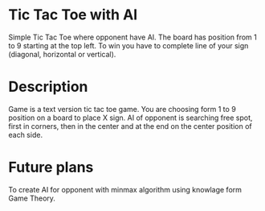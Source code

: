 # Tic Tac Toe with AI

Simple Tic Tac Toe where opponent have AI. The board has position from 1 to 9 starting at the top left.
To win you have to complete line of your sign (diagonal, horizontal or vertical).

# Description

Game is a text version tic tac toe game. You are choosing form 1 to 9 position on a board to place X sign. 
AI of opponent is searching free spot, first in corners, then in the center and at the end on the center position of each side.

# Future plans

To create AI for opponent with minmax algorithm using knowlage form Game Theory.
